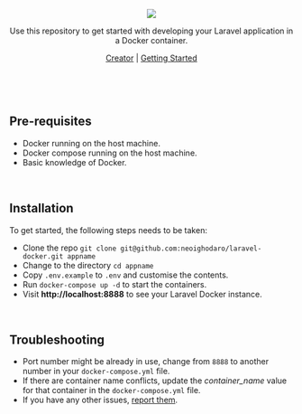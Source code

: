 <p align="center"><img src="https://cloud.githubusercontent.com/assets/807318/22915144/7659b1ce-f275-11e6-8821-21c89ceb30b5.png" /></p>
<p align="center">Use this repository to get started with developing your Laravel application in a Docker container.</p>
<p align="center"><a href="https://neoighodaro.com">Creator</a> | <a href="https://scotch.io/tutorials/get-started-running-laravel-in-a-docker-container">Getting Started</a></p>

<p>&nbsp;</p>
<p>&nbsp;</p>

## Pre-requisites

- Docker running on the host machine.
- Docker compose running on the host machine.
- Basic knowledge of Docker.

<p>&nbsp;</p>

## Installation

To get started, the following steps needs to be taken:

- Clone the repo `git clone git@github.com:neoighodaro/laravel-docker.git appname`
- Change to the directory `cd appname`
- Copy `.env.example` to `.env` and customise the contents.
- Run `docker-compose up -d` to start the containers.
- Visit **http://localhost:8888** to see your Laravel Docker instance.

<p>&nbsp;</p>

## Troubleshooting

- Port number might be already in use, change from `8888` to another number in your `docker-compose.yml` file.
- If there are container name conflicts, update the _container_name_ value for that container in the `docker-compose.yml` file.
- If you have any other issues, [report them](https://github.com/neoighodaro/laravel-docker/issues).
